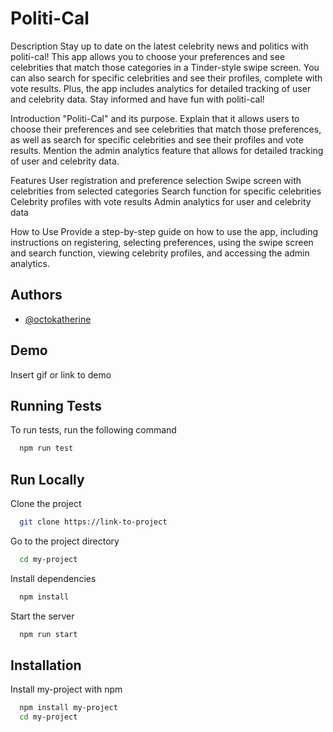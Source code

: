 
# Politi-Cal

Description
Stay up to date on the latest celebrity news and politics with politi-cal! This app allows you to choose your preferences and see celebrities that match those categories in a Tinder-style swipe screen. You can also search for specific celebrities and see their profiles, complete with vote results. Plus, the app includes analytics for detailed tracking of user and celebrity data. Stay informed and have fun with politi-cal!



Introduction
"Politi-Cal" and its purpose. Explain that it allows users to choose their preferences and see celebrities that match those preferences, as well as search for specific celebrities and see their profiles and vote results. Mention the admin analytics feature that allows for detailed tracking of user and celebrity data.

Features
User registration and preference selection
Swipe screen with celebrities from selected categories
Search function for specific celebrities
Celebrity profiles with vote results
Admin analytics for user and celebrity data


How to Use
Provide a step-by-step guide on how to use the app, including instructions on registering, selecting preferences, using the swipe screen and search function, viewing celebrity profiles, and accessing the admin analytics.




## Authors

- [@octokatherine](https://www.github.com/octokatherine)


## Demo

Insert gif or link to demo


## Running Tests

To run tests, run the following command

```bash
  npm run test
```


## Run Locally

Clone the project

```bash
  git clone https://link-to-project
```

Go to the project directory

```bash
  cd my-project
```

Install dependencies

```bash
  npm install
```

Start the server

```bash
  npm run start
```


## Installation

Install my-project with npm

```bash
  npm install my-project
  cd my-project
```
